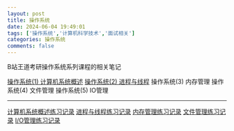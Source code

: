 ```yaml
---
layout: post
title: 操作系统
date: 2024-06-04 19:49:01
tags: ['操作系统','计算机科学技术','面试相关']
categories: 操作系统
comments: false
---
```


B站王道考研操作系统系列课程的相关笔记

<!-- more -->
[操作系统(1) 计算机系统概述](/next/post_OS/操作系统-1-计算机系统概述/)
[操作系统(2) 进程与线程](/next/post_OS/操作系统-2-进程与线程/)
操作系统(3) 内存管理
操作系统(4) 文件管理
操作系统(5) IO管理

---

[计算机系统概述练习记录](/next/post_OS/操作系统概述)
[进程与线程练习记录](/next/post_OS/进程与线程)
[内存管理练习记录](/next/post_OS/内存管理)
[文件管理练习记录](/next/post_OS/文件管理)
[I/O管理练习记录](/next/post_OS/I-O管理)